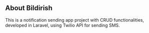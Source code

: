 ## About Bildirish

This is a notification sending app project with CRUD functionalities, developed in Laravel, using Twilio API for sending SMS.
